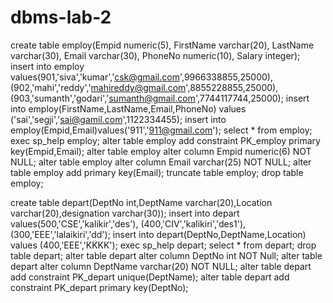 # dbms-lab-2
create table employ(Empid numeric(5),
					FirstName varchar(20),
					LastName varchar(30),
					Email varchar(30),
					PhoneNo numeric(10),
					Salary integer);
insert into employ values(901,'siva','kumar','csk@gmail.com',9966338855,25000), 
						 (902,'mahi','reddy','mahireddy@gmail.com',8855228855,25000),
						 (903,'sumanth','godari','sumanth@gmail.com',7744117744,25000);
insert into employ(FirstName,LastName,Email,PhoneNo) values ('sai','segji','sai@gamil.com',1122334455);
insert into employ(Empid,Email)values('911','911@gmail.com');
select * from employ;
exec sp_help employ;
alter table employ add constraint PK_employ primary key(Empid,Email);
alter table employ 
alter column Empid numeric(6) NOT NULL;
alter table employ alter column Email varchar(25) NOT NULL;
alter table employ add  primary key(Email);
truncate table employ;
drop table employ;



create table depart(DeptNo int,DeptName varchar(20),Location varchar(20),designation varchar(30));
insert into depart values(500,'CSE','kalikir','des'),
						 (400,'CIV','kalikiri','des1'),
						 (300,'EEE','lalaikiri','dd');
insert into depart(DeptNo,DeptName,Location) values (400,'EEE','KKKK');
exec sp_help depart;
select * from depart;
drop table depart;
alter table depart alter column DeptNo int NOT Null;
alter table depart alter column DeptName varchar(20) NOT NULL;
alter table depart add constraint PK_depart unique(DeptName);
alter table depart add constraint PK_depart primary key(DeptNo);

